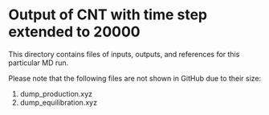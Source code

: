 # Output of CNT with time step extended to 20000

This directory contains files of inputs, outputs, and references for this particular MD run. 

Please note that the following files are not shown in GitHub due to their size:
1. dump_production.xyz
2. dump_equilibration.xyz
